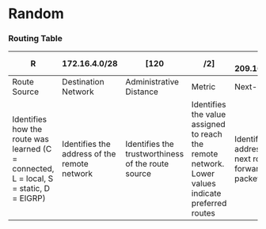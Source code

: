 # Random

### Routing Table
R | 172.16.4.0/28 | \[120 | /2\] | via 209.165.200.226, | 00:00:12, | Serial0/0/0
--- | ----------- | ----- | ---- | -------------------- | --------- | -----------
Route Source | Destination Network | Administrative Distance | Metric | Next-hop | Route Timestamp | Outgoing Interface
Identifies how the route was learned (C = connected, L = local, S = static, D = EIGRP) | Identifies the address of the remote network | Identifies the trustworthiness of the route source | Identifies the value assigned to reach the remote network. Lower values indicate preferred routes | Identifies the IPv4 address of the next router to forward the packet to | Identifies from when the route was last heard | Identifies the exit interface to use to forward a packet toward the final destination
